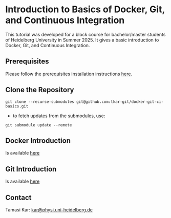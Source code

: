 # Introduction to Basics of Docker, Git, and Continuous Integration

This tutorial was developed for a block course for bachelor/master students of Heidelberg University in Summer 2025.
It gives a basic introduction to Docker, Git, and Continuous Integration.

## Prerequisites
Please follow the prerequisites installation instructions [here](prereq_install.md).

## Clone the Repository
```
git clone --recurse-submodules git@github.com:tkar-git/docker-git-ci-basics.git
```
- to fetch updates from the submodules, use:
```
git submodule update --remote
```
## Docker Introduction
Is available [here](docker/README.md)

## Git Introduction
Is available [here](https://github.com/tkar-git/git-playground/tree/master)

## Contact
Tamasi Kar: kar@physi.uni-heidelberg.de
